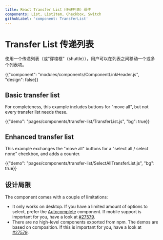 ```yaml
---
title: React Transfer List（传递列表）组件
components: List, ListItem, Checkbox, Switch
githubLabel: 'component: TransferList'
---
```


# Transfer List 传递列表

<p class="description">使用一个传递列表（或“穿梭框”（shuttle）），用户可以在列表之间移动一个或多个列表项。</p>

{{"component": "modules/components/ComponentLinkHeader.js", "design": false}}

## Basic transfer list

For completeness, this example includes buttons for "move all", but not every transfer list needs these.

{{"demo": "pages/components/transfer-list/TransferList.js", "bg": true}}

## Enhanced transfer list

This example exchanges the "move all" buttons for a "select all / select none" checkbox, and adds a counter.

{{"demo": "pages/components/transfer-list/SelectAllTransferList.js", "bg": true}}

## 设计局限

The component comes with a couple of limitations:

- It only works on desktop. If you have a limited amount of options to select, prefer the [Autocomplete](/components/autocomplete/#multiple-values) component. If mobile support is important for you, have a look at [#27579](https://github.com/mui-org/material-ui/issues/27579).
- There are no high-level components exported from npm. The demos are based on composition. If this is important for you, have a look at [#27579](https://github.com/mui-org/material-ui/issues/27579).
